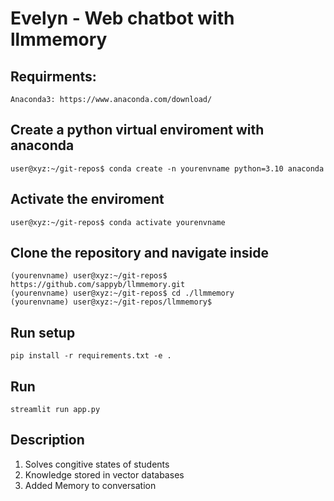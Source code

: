# Evelyn - Web chatbot with llmmemory

## Requirments:
```shell
Anaconda3: https://www.anaconda.com/download/
```
## Create a python virtual enviroment with anaconda
```shell
user@xyz:~/git-repos$ conda create -n yourenvname python=3.10 anaconda
```
## Activate the enviroment
```shell
user@xyz:~/git-repos$ conda activate yourenvname
```
## Clone the repository and navigate inside
```shell
(yourenvname) user@xyz:~/git-repos$ https://github.com/sappyb/llmmemory.git
(yourenvname) user@xyz:~/git-repos$ cd ./llmmemory
(yourenvname) user@xyz:~/git-repos/llmmemory$ 
```
## Run setup
```shell
pip install -r requirements.txt -e .
```
## Run
```shell
streamlit run app.py
```

## Description

1. Solves congitive states of students
2. Knowledge stored in vector databases
3. Added Memory to conversation

